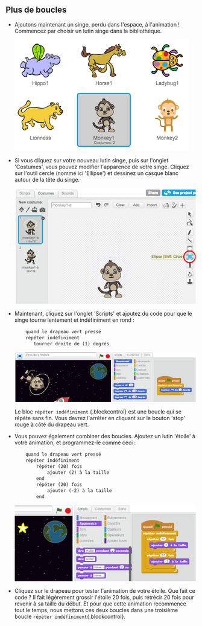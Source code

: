 ## Plus de boucles

+ Ajoutons maintenant un singe, perdu dans l'espace, à l'animation ! Commencez par choisir un lutin singe dans la bibliothèque.

	![screenshot](images/space-monkey.png)

+ Si vous cliquez sur votre nouveau lutin singe, puis sur l'onglet 'Costumes', vous pouvez modifier l'apparence de votre singe. Cliquez sur l'outil cercle (nommé ici 'Ellipse') et dessinez un casque blanc autour de la tête du singe.

	![screenshot](images/space-monkey-edit.png)

+ Maintenant, cliquez sur l'onglet 'Scripts' et ajoutez du code pour que le singe tourne lentement et indéfiniment en rond :

	```blocks
		quand le drapeau vert pressé
		répéter indéfiniment
		   tourner droite de (1) degrés
	```

	![screenshot](images/space-monkey-loop.png)

	Le bloc `répéter indéfiniment` {.blockcontrol} est une boucle qui se répète sans fin. Vous devrez l'arrêter en cliquant sur le bouton 'stop' rouge à côté du drapeau vert.

+ Vous pouvez également combiner des boucles. Ajoutez un lutin 'étoile' à votre animation, et programmez-le comme ceci :

	```blocks
		quand le drapeau vert pressé
		répéter indéfiniment
			répéter (20) fois
				ajouter (2) à la taille
			end
			répéter (20) fois
				ajouter (-2) à la taille
			end
	```

	![screenshot](images/space-star.png)

+ Cliquez sur le drapeau pour tester l'animation de votre étoile. Que fait ce code ? Il fait légèrement grossir l'étoile 20 fois, puis rétrécir 20 fois pour revenir à sa taille du début. Et pour que cette animation recommence tout le temps, nous mettons ces deux boucles dans une troisième boucle `répéter indéfiniment`{.blockcontrol}.
